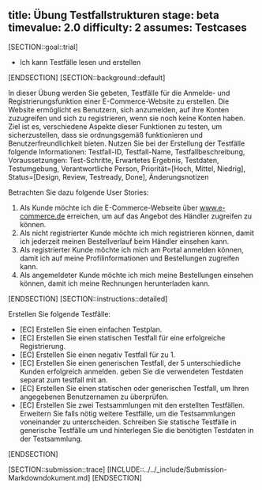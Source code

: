 title: Übung Testfallstrukturen
stage: beta
timevalue: 2.0
difficulty: 2
assumes: Testcases
---
[SECTION::goal::trial]

- Ich kann Testfälle lesen und erstellen

[ENDSECTION]
[SECTION::background::default]

In dieser Übung werden Sie gebeten, Testfälle für die Anmelde- und Registrierungsfunktion einer E-Commerce-Website zu erstellen. Die Website ermöglicht es Benutzern, sich anzumelden, auf ihre Konten zuzugreifen und sich zu registrieren, wenn sie noch keine Konten haben. Ziel ist es, verschiedene Aspekte dieser Funktionen zu testen, um sicherzustellen, dass sie ordnungsgemäß funktionieren und Benutzerfreundlichkeit bieten. Nutzen Sie bei der Erstellung der Testfälle folgende Informationen: Testfall-ID, Testfall-Name, Testfallbeschreibung, Voraussetzungen: Test-Schritte, Erwartetes Ergebnis, Testdaten, Testumgebung, Verantwortliche Person, Priorität=[Hoch, Mittel, Niedrig], Status=[Design, Review, Testready, Done], Änderungsnotizen

Betrachten Sie dazu folgende User Stories:

1. Als Kunde möchte ich die E-Commerce-Webseite über www.e-commerce.de erreichen, um auf das Angebot des Händler zugreifen zu können.
2. Als nicht registrierter Kunde möchte ich mich registrieren können, damit ich jederzeit meinen Bestellverlauf beim Händler einsehen kann.
3. Als registrierter Kunde möchte ich mich am Portal anmelden können, damit ich auf meine Profilinformationen und Bestellungen zugreifen kann.
4. Als angemeldeter Kunde möchte ich mich meine Bestellungen einsehen können, damit ich meine Rechnungen herunterladen kann.

[ENDSECTION]
[SECTION::instructions::detailed]

Erstellen Sie folgende Testfälle:

- [EC] Erstellen Sie einen einfachen Testplan.
- [EC] Erstellen Sie einen statischen Testfall für eine erfolgreiche Registrierung.
- [EC] Erstellen Sie einen negativ Testfall für zu 1.
- [EC] Erstellen Sie einen generischen Testfall, der 5 unterschiedliche Kunden erfolgreich anmelden. geben Sie die verwendeten Testdaten separat zum testfall mit an.
- [EC] Erstellen Sie einen statischen oder generischen Testfall, um Ihren angegebenen Benutzernamen zu überprüfen.
- [EC] Erstellen Sie zwei Testsammlungen mit den erstellten Testfällen. Erweitern Sie falls nötig weitere Testfälle, um die Testsammlungen voneinander zu unterscheiden. Schreiben Sie statische Testfälle in generische Testfälle um und hinterlegen Sie die benötigten Testdaten in der Testsammlung.

[ENDSECTION]

[SECTION::submission::trace]
[INCLUDE::../../_include/Submission-Markdowndokument.md]
[ENDSECTION]
